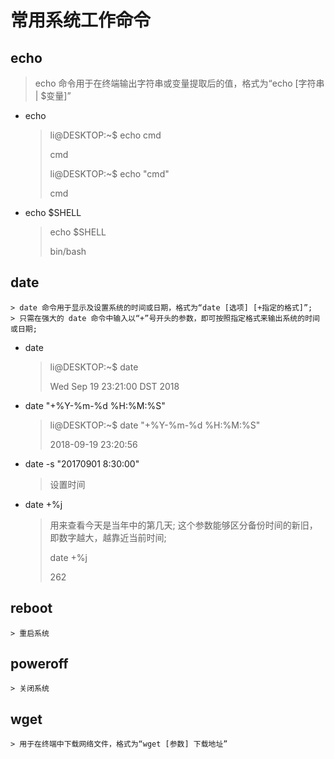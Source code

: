 # 常用系统工作命令

## echo

  > echo 命令用于在终端输出字符串或变量提取后的值，格式为“echo [字符串 | $变量]”

- echo
    > li@DESKTOP:~$ echo cmd
    >
    > cmd
    >
    > li@DESKTOP:~$ echo "cmd"
    >
    > cmd
- echo $SHELL
    > echo $SHELL
    >
    > bin/bash

## date

    > date 命令用于显示及设置系统的时间或日期，格式为“date [选项] [+指定的格式]”;
    > 只需在强大的 date 命令中输入以“+”号开头的参数，即可按照指定格式来输出系统的时间或日期;

- date
    > li@DESKTOP:~$ date
    >
    > Wed Sep 19 23:21:00 DST 2018
- date "+%Y-%m-%d %H:%M:%S"
    > li@DESKTOP:~$ date "+%Y-%m-%d %H:%M:%S"
    >
    > 2018-09-19 23:20:56
- date -s "20170901 8:30:00"
    > 设置时间
- date +%j
    > 用来查看今天是当年中的第几天; 这个参数能够区分备份时间的新旧，即数字越大，越靠近当前时间;
    >
    > date +%j
    >
    > 262

## reboot

    > 重启系统

## poweroff

    > 关闭系统

## wget

    > 用于在终端中下载网络文件，格式为“wget [参数] 下载地址”
